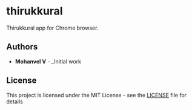 # thirukkural

Thirukkural app for Chrome browser.

## Authors

*   **Mohanvel V** - _Initial work

## License

This project is licensed under the MIT License - see the [LICENSE](LICENSE) file for details
